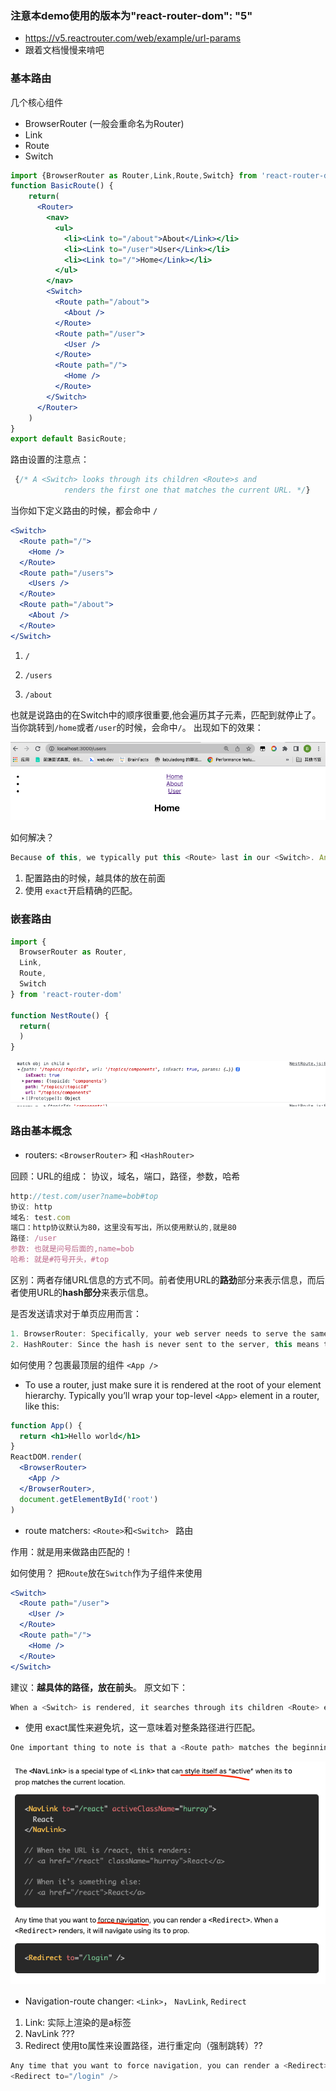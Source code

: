 ### 注意本demo使用的版本为"react-router-dom": "5"
- https://v5.reactrouter.com/web/example/url-params 
- 跟着文档慢慢来啃吧
### 基本路由
几个核心组件
- BrowserRouter (一般会重命名为Router)
- Link
- Route
- Switch
```jsx
import {BrowserRouter as Router,Link,Route,Switch} from 'react-router-dom'
function BasicRoute() {
  	return(
      <Router>
        <nav>
          <ul>
            <li><Link to="/about">About</Link></li>
            <li><Link to="/user">User</Link></li>
            <li><Link to="/">Home</Link></li>
          </ul>
        </nav>
        <Switch>
          <Route path="/about">
            <About />
          </Route>
          <Route path="/user">
            <User />
          </Route>
          <Route path="/">
            <Home />
          </Route>
        </Switch>
      </Router>
    )
}
export default BasicRoute;
```



路由设置的注意点：

```jsx
 {/* A <Switch> looks through its children <Route>s and
            renders the first one that matches the current URL. */}
```

当你如下定义路由的时候，都会命中 `/`

```jsx
<Switch>
  <Route path="/">
    <Home />
  </Route>
  <Route path="/users">
    <Users />
  </Route>
  <Route path="/about">
    <About />
  </Route>
</Switch>
```



1. `/`

2. `/users`

3. `/about`

也就是说路由的在Switch中的顺序很重要,他会遍历其子元素，匹配到就停止了。当你跳转到`/home`或者`/user`的时候，会命中`/`。 出现如下的效果：

![image-20220318111753957](./src/img/image-20220318111753957.png)

如何解决？	

```js
Because of this, we typically put this <Route> last in our <Switch>. Another possible solution is to use <Route exact path="/"> which does match the entire URL.
```

1. 配置路由的时候，越具体的放在前面
2. 使用 `exact`开启精确的匹配。

### 嵌套路由

```js
import {
  BrowserRouter as Router,
  Link,
  Route,
  Switch
} from 'react-router-dom'

function NestRoute() {
  return(
  )
}
```



![image-20220318133649690](./src/img/image-20220318133649690.png)

### 路由基本概念
- routers: `<BrowserRouter>` 和 `<HashRouter>`

回顾：URL的组成： 协议，域名，端口，路径，参数，哈希

```js
http://test.com/user?name=bob#top
协议: http
域名: test.com
端口：http协议默认为80，这里没有写出，所以使用默认的,就是80
路径: /user
参数: 也就是问号后面的,name=bob
哈希: 就是#符号开头，#top
```

区别：两者存储URL信息的方式不同。前者使用URL的**路劲**部分来表示信息，而后者使用URL的**hash部分**来表示信息。

是否发送请求对于单页应用而言：

```js
1. BrowserRouter: Specifically, your web server needs to serve the same page at all URLs that are managed client-side by React Router. url改变，因此会发送请求，需要服务端来配合
2. HashRouter: Since the hash is never sent to the server, this means that no special server configuration is needed. 不会发送请求
```

如何使用？包裹最顶层的组件 `<App />`

- To use a router, just make sure it is rendered at the root of your element hierarchy. Typically you’ll wrap your top-level `<App>` element in a router, like this:

```jsx
function App() {
  return <h1>Hello world</h1>
}
ReactDOM.render(
  <BrowserRouter>
    <App />
  </BrowserRouter>,
  document.getElementById('root')
)
```



- route matchers: `<Route>`和`<Switch> ` 路由

作用：就是用来做路由匹配的！

如何使用？ 把`Route`放在`Switch`作为子组件来使用

```jsx
<Switch>
  <Route path="/user">
    <User />
  </Route>
  <Route path="/">
    <Home />
  </Route>
</Switch>
```

建议：**越具体的路径，放在前头**。 原文如下：

```js
When a <Switch> is rendered, it searches through its children <Route> elements to find one whose path matches the current URL. When it finds one, it renders that <Route> and ignores all others. This means that you should put <Route>s with more specific (typically longer) paths before less-specific ones.
```

- 使用 exact属性来避免坑，这一意味着对整条路径进行匹配。

```js
One important thing to note is that a <Route path> matches the beginning of the URL, not the whole thing. So a <Route path="/"> will always match the URL. Because of this, we typically put this <Route> last in our <Switch>. Another possible solution is to use <Route exact path="/"> which does match the entire URL.
```



![image-20220318160040286](./src/img/image-20220318160040286.png)

- Navigation-route changer: `<Link>`， `NavLink`, `Redirect`

1. Link: 实际上渲染的是a标签
2. NavLink ???
3. Redirect 使用to属性来设置路径，进行重定向（强制跳转）??

```js
Any time that you want to force navigation, you can render a <Redirect>. When a <Redirect> renders, it will navigate using its to prop.
<Redirect to="/login" />
```


